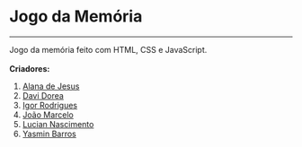 # Jogo da Memória
***
Jogo da memória feito com HTML, CSS e JavaScript.<br /><br />
**Criadores:**
1. [Alana de Jesus](https://github.com/lanaajs)
2. [Davi Dorea](https://github.com/ddorea)
3. [Igor Rodrigues](https://github.com/Igorodri)
4. [João Marcelo](https://github.com/JMarcelloDias)
5. [Lucian Nascimento](https://github.com/luci-vit)
6. [Yasmin Barros](https://github.com/minksouza)
